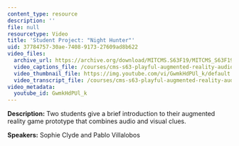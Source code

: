 ```yaml
---
content_type: resource
description: ''
file: null
resourcetype: Video
title: 'Student Project: "Night Hunter"'
uid: 37784757-30ae-7408-9173-27609ad8b622
video_files:
  archive_url: https://archive.org/download/MITCMS.S63F19/MITCMS_S63F19_night_hunter_300k.mp4
  video_captions_file: /courses/cms-s63-playful-augmented-reality-audio-design-exploration-fall-2019/131f7c450b805876b56ca172ce7c250c_GwmkHdPUl_k.vtt
  video_thumbnail_file: https://img.youtube.com/vi/GwmkHdPUl_k/default.jpg
  video_transcript_file: /courses/cms-s63-playful-augmented-reality-audio-design-exploration-fall-2019/5b68f1a0c136e143c837ce9cec50a771_GwmkHdPUl_k.pdf
video_metadata:
  youtube_id: GwmkHdPUl_k
---
```


**Description:** Two students give a brief introduction to their augmented reality game prototype that combines audio and visual clues.

**Speakers:** Sophie Clyde and Pablo Villalobos